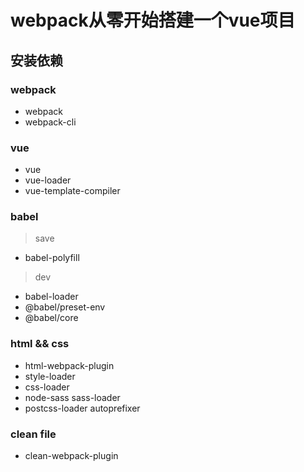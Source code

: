 # webpack从零开始搭建一个vue项目

## 安装依赖

### webpack
* webpack
* webpack-cli

### vue
* vue
* vue-loader
* vue-template-compiler

### babel
>save
* babel-polyfill

>dev
* babel-loader
* @babel/preset-env
* @babel/core

### html && css
* html-webpack-plugin
* style-loader
* css-loader
* node-sass sass-loader
* postcss-loader autoprefixer

### clean file
* clean-webpack-plugin


